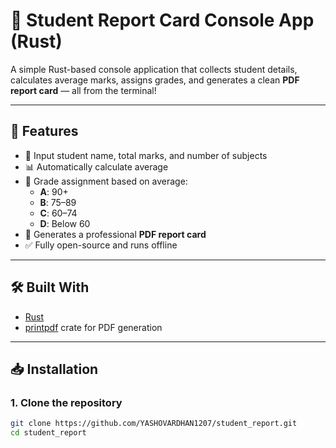 # 📘 Student Report Card Console App (Rust)

A simple Rust-based console application that collects student details, calculates average marks, assigns grades, and generates a clean **PDF report card** — all from the terminal!

---

## 🚀 Features

- 🔢 Input student name, total marks, and number of subjects
- 📊 Automatically calculate average
- 🏅 Grade assignment based on average:
  - **A**: 90+
  - **B**: 75–89
  - **C**: 60–74
  - **D**: Below 60
- 🧾 Generates a professional **PDF report card**
- ✅ Fully open-source and runs offline

---

## 🛠️ Built With

- [Rust](https://www.rust-lang.org/)
- [printpdf](https://crates.io/crates/printpdf) crate for PDF generation

---

## 📥 Installation

### 1. Clone the repository

```bash
git clone https://github.com/YASHOVARDHAN1207/student_report.git
cd student_report
